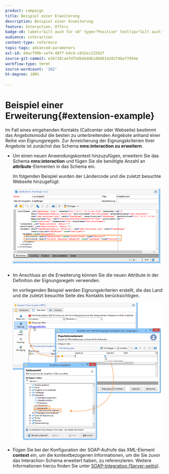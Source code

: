 ```yaml
---
product: campaign
title: Beispiel einer Erweiterung
description: Beispiel einer Erweiterung
feature: Interaction, Offers
badge-v8: label="Gilt auch für v8" type="Positive" tooltip="Gilt auch für Campaign v8"
audience: interaction
content-type: reference
topic-tags: advanced-parameters
exl-id: d4acf99b-cef4-48f7-b4cd-c032ec12592f
source-git-commit: e34718caefdf5db4ddd61db601420274be77054e
workflow-type: tm+mt
source-wordcount: '162'
ht-degree: 100%

---
```


# Beispiel einer Erweiterung{#extension-example}



Im Fall eines eingehenden Kontakts (Callcenter oder Webseite) bestimmt das Angebotsmodul die besten zu unterbreitenden Angebote anhand einer Reihe von Eignungsregeln. Zur Anreicherung der Eignungskriterien Ihrer Angebote ist zunächst das Schema **nms:interaction zu erweitern**.

* Um einen neuen Anwendungskontext hinzuzufügen, erweitern Sie das Schema **nms:interaction** und fügen Sie die benötigte Anzahl an **attribute**-Elementen in das Schema ein.

  Im folgenden Beispiel wurden der Ländercode und die zuletzt besuchte Webseite hinzugefügt:

  ![](assets/s_ncs_configuration_offer_schemas.png)

* Im Anschluss an die Erweiterung können Sie die neuen Attribute in der Definition der Eignungsregeln verwenden.

  Im vorliegenden Beispiel werden Eignungskriterien erstellt, die das Land und die zuletzt besuchte Seite des Kontakts berücksichtigen.

  ![](assets/s_ncs_configuration_offer_context.png)

* Fügen Sie bei der Konfiguration der SOAP-Aufrufe das XML-Element **context** ein, um die kontextbezogenen Informationen, um die Sie zuvor das Interaction-Schema erweitert haben, zu referenzieren. Weitere Informationen hierzu finden Sie unter [SOAP-Integration (Server-seitig)](../../interaction/using/integration-via-soap-server-side.md).
